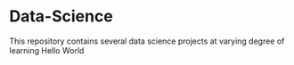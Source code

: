 # Data-Science
This repository contains several data science projects at varying degree of learning
Hello World